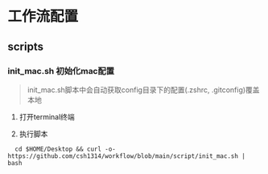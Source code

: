# 工作流配置

## scripts

### init_mac.sh 初始化mac配置

> init_mac.sh脚本中会自动获取config目录下的配置(.zshrc, .gitconfig)覆盖本地

  1. 打开terminal终端

  2. 执行脚本
  ```
    cd $HOME/Desktop && curl -o- https://github.com/csh1314/workflow/blob/main/script/init_mac.sh | bash
  ```